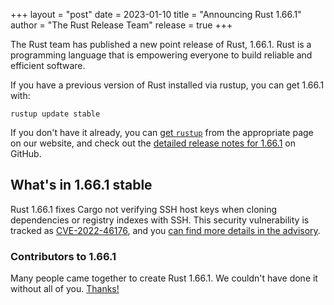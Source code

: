 +++
layout = "post"
date = 2023-01-10
title = "Announcing Rust 1.66.1"
author = "The Rust Release Team"
release = true
+++

The Rust team has published a new point release of Rust, 1.66.1. Rust is a
programming language that is empowering everyone to build reliable and
efficient software.

If you have a previous version of Rust installed via rustup, you can get 1.66.1 with:

```
rustup update stable
```

If you don't have it already, you can [get `rustup`][install]
from the appropriate page on our website, and check out the
[detailed release notes for 1.66.1][notes] on GitHub.

[install]: https://www.rust-lang.org/install.html
[notes]: https://github.com/rust-lang/rust/blob/stable/RELEASES.md#version-1661-2023-01-10

## What's in 1.66.1 stable

Rust 1.66.1 fixes Cargo not verifying SSH host keys when cloning dependencies
or registry indexes with SSH. This security vulnerability is tracked as
[CVE-2022-46176], and you [can find more details in the advisory][advisory].

[CVE-2022-46176]: https://www.cve.org/CVERecord?id=CVE-2022-46176
[advisory]: https://blog.rust-lang.org/2023/01/10/cve-2022-46176.html

### Contributors to 1.66.1

Many people came together to create Rust 1.66.1. We couldn't have done it
without all of you. [Thanks!](https://thanks.rust-lang.org/rust/1.66.1/)
